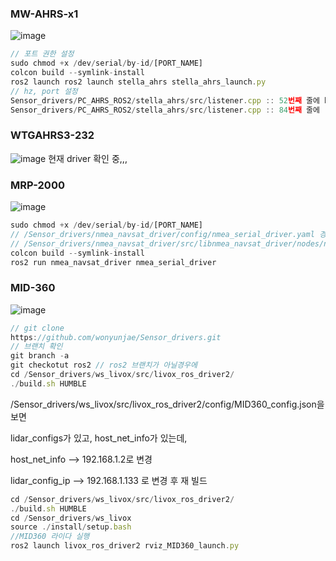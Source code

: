 ### MW-AHRS-x1 
![image](https://github.com/user-attachments/assets/c41f6fbe-7794-4180-ba5c-3f22f7489bfc)

```jsx
// 포트 권한 설정
sudo chmod +x /dev/serial/by-id/[PORT_NAME] 
colcon build --symlink-install
ros2 launch ros2 launch stella_ahrs stella_ahrs_launch.py
// hz, port 설정
Sensor_drivers/PC_AHRS_ROS2/stella_ahrs/src/listener.cpp :: 52번째 줄에 baudrate, port 설정
Sensor_drivers/PC_AHRS_ROS2/stella_ahrs/src/listener.cpp :: 84번째 줄에 rate() 괄호 안에 hz 설정
```

### WTGAHRS3-232
![image](https://github.com/user-attachments/assets/0928f529-5a48-4989-b825-a2a8acadfd58)
현재 driver 확인 중,,,

### MRP-2000
![image](https://github.com/user-attachments/assets/3b032baf-9125-4818-b078-4c45b568a263)
```jsx
sudo chmod +x /dev/serial/by-id/[PORT_NAME]
// /Sensor_drivers/nmea_navsat_driver/config/nmea_serial_driver.yaml 경로에 [PORT_NAME]과 baudrate 설정 확인,
// /Sensor_drivers/nmea_navsat_driver/src/libnmea_navsat_driver/nodes/nmea_serial_driver.py 에서 [PORT_NAME]과 baudrate 설정 확인
colcon build --symlink-install
ros2 run nmea_navsat_driver nmea_serial_driver 
```

### MID-360
![image](https://github.com/user-attachments/assets/f5b754a3-70b4-4a51-9790-e6762739133d)

```jsx
// git clone
https://github.com/wonyunjae/Sensor_drivers.git 
// 브랜치 확인 
git branch -a 
git checkotut ros2 // ros2 브랜치가 아닐경우에
cd /Sensor_drivers/ws_livox/src/livox_ros_driver2/
./build.sh HUMBLE

```

/Sensor_drivers/ws_livox/src/livox_ros_driver2/config/MID360_config.json을 보면

lidar_configs가 있고, host_net_info가 있는데, 

host_net_info —> 192.168.1.2로 변경

lidar_config_ip —> 192.168.1.133 로 변경 후 재 빌드

```jsx
cd /Sensor_drivers/ws_livox/src/livox_ros_driver2/
./build.sh HUMBLE
cd /Sensor_drivers/ws_livox
source ./install/setup.bash
//MID360 라이다 실행
ros2 launch livox_ros_driver2 rviz_MID360_launch.py 

```

